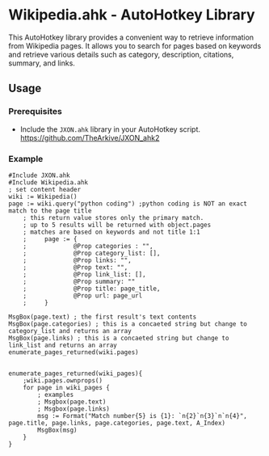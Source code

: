 # Wikipedia.ahk - AutoHotkey Library

This AutoHotkey library provides a convenient way to retrieve information from Wikipedia pages. It allows you to search for pages based on keywords and retrieve various details such as category, description, citations, summary, and links.

## Usage

### Prerequisites

- Include the `JXON.ahk` library in your AutoHotkey script. https://github.com/TheArkive/JXON_ahk2

### Example

```autohotkey
﻿#Include JXON.ahk
#Include Wikipedia.ahk
; set content header
wiki := Wikipedia() 
page := wiki.query("python coding") ;python coding is NOT an exact match to the page title 
    ; this return value stores only the primary match. 
    ; up to 5 results will be returned with object.pages
    ; matches are based on keywords and not title 1:1
    ;     page := {
    ;             @Prop categories : "",
    ;             @Prop category_list: [],
    ;             @Prop links: "",
    ;             @Prop text: "",
    ;             @Prop link_list: [],
    ;             @Prop summary: ""
    ;             @Prop title: page_title,
    ;             @Prop url: page_url
    ;     }

MsgBox(page.text) ; the first result's text contents
MsgBox(page.categories) ; this is a concaeted string but change to category_list and returns an array
MsgBox(page.links) ; this is a concaeted string but change to link_list and returns an array
enumerate_pages_returned(wiki.pages)


enumerate_pages_returned(wiki_pages){
    ;wiki.pages.ownprops()
    for page in wiki_pages {
        ; examples
        ; Msgbox(page.text)
        ; Msgbox(page.links)
        msg := Format("Match number{5} is {1}: `n{2}`n{3}`n`n{4}", page.title, page.links, page.categories, page.text, A_Index)
        MsgBox(msg)
    }
}

```

